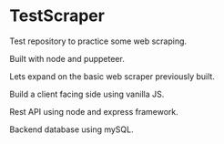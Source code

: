 # TestScraper

Test repository to practice some web scraping.

Built with node and puppeteer.

Lets expand on the basic web scraper previously built.

Build a client facing side using vanilla JS.

Rest API using node and express framework.

Backend database using mySQL.
